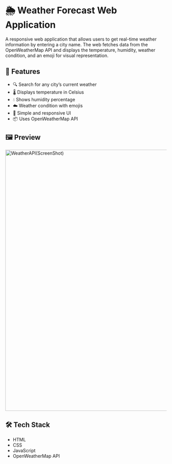 # 🌦️ Weather Forecast Web Application

A responsive web application that allows users to get real-time weather information by entering a city name. The web fetches data from the OpenWeatherMap API and displays the temperature, humidity, weather condition, and an emoji for visual representation.

## 🚀 Features

- 🔍 Search for any city’s current weather
- 🌡️ Displays temperature in Celsius
- 💧 Shows humidity percentage
- ☁️ Weather condition with emojis
- 🔄 Simple and responsive UI
- 📦 Uses OpenWeatherMap API

## 🖼️ Preview
<img width="704" height="813" alt="WeatherAPI(ScreenShot)" src="https://github.com/user-attachments/assets/a154c613-4e99-49cf-a562-cdb66b77e53b" />



## 🛠️ Tech Stack

- HTML
- CSS
- JavaScript 
- OpenWeatherMap API
